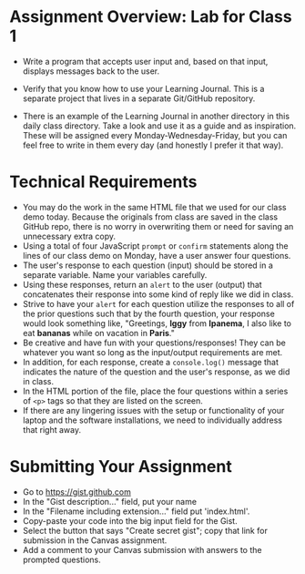 # Assignment Overview: Lab for Class 1

- Write a program that accepts user input and, based on that input, displays messages back to the user.

- Verify that you know how to use your Learning Journal. This is a separate project that lives in a separate Git/GitHub repository.

- There is an example of the Learning Journal in another directory in this daily class directory. Take a look and use it as a guide and as inspiration. These will be assigned every Monday-Wednesday-Friday, but you can feel free to write in them every day (and honestly I prefer it that way).


# Technical Requirements

- You may do the work in the same HTML file that we used for our class demo today. Because the originals from class are saved in the class GitHub repo, there is no worry in overwriting them or need for saving an unnecessary extra copy.
- Using a total of four JavaScript `prompt` or `confirm` statements along the lines of our class demo on Monday, have a user answer four questions.
- The user's response to each question (input) should be stored in a separate variable. Name your variables carefully.
- Using these responses, return an `alert` to the user (output) that concatenates their response into some kind of reply like we did in class.
- Strive to have your `alert` for each question utilize the responses to all of the prior questions such that by the fourth question, your response would look something like, "Greetings, **Iggy** from **Ipanema**, I also like to eat **bananas** while on vacation in **Paris**."
- Be creative and have fun with your questions/responses! They can be whatever you want so long as the input/output requirements are met.
- In addition, for each response, create a `console.log()` message that indicates the nature of the question and the user's response, as we did in class.
- In the HTML portion of the file, place the four questions within a series of `<p>` tags so that they are listed on the screen.
- If there are any lingering issues with the setup or functionality of your laptop and the software installations, we need to individually address that right away.

# Submitting Your Assignment

- Go to https://gist.github.com
- In the "Gist description..." field, put your name
- In the "Filename including extension..." field put 'index.html'.
- Copy-paste your code into the big input field for the Gist.
- Select the button that says "Create secret gist"; copy that link for submission in the Canvas assignment.
- Add a comment to your Canvas submission with answers to the prompted questions.
